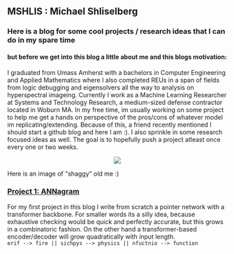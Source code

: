 ## MSHLIS : Michael Shliselberg
### Here is a blog for some cool projects / research ideas that I can do in my spare time

#### but before we get into this blog a little about me and this blogs motivation:
I graduated from Umass Amherst with a bachelors in Computer Engineering and Applied Mathematics where I also completed REUs in a span of fields from logic debugging and eigensolvers all the way to analysis on hyperspectral imageing. Currently I work as a Machine Learning Researcher at Systems and Technology Research, a medium-sized defense contractor located in Woburn MA. In my free time, im usually working on some project to help me get a hands on perspective of the pros/cons of whatever model im replicating/extending. Because of this, a friend recently mentioned I should start a github blog and here I am :). I also sprinkle in some research focused ideas as well. The goal is to hopefully push a project atleast once every one or two weeks.

<p align="center">
  <img src="https://github.com/mshlis/mshlis.github.io/blob/master/Image%2010-8-19%20at%2010.24%20AM.jpg"/>
</p>  
Here is an image of "shaggy" old me :)

### [Project 1: ANNagram](https://mshlis.github.io/ANNagram/)
For my first project in this blog I write from scratch a pointer network with a transformer backbone. For smaller words its a silly idea, because exhaustive checking would be quick and perfectly accurate, but this grows in a combinatoric fashion. On the other hand a transformer-based encoder/decoder will grow quadratically with input length.  
`erif --> fire || sichpys --> physics || nfuctnio --> function`

